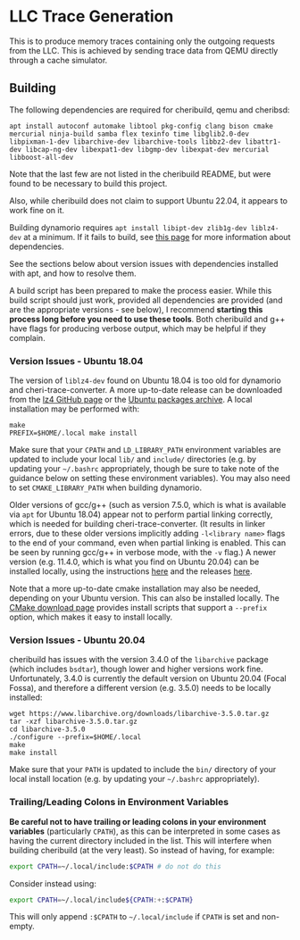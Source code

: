 # LLC Trace Generation

This is to produce memory traces containing only the outgoing requests from the LLC. This is achieved by sending trace data from QEMU directly through a cache simulator.

## Building

The following dependencies are required for cheribuild, qemu and cheribsd:
```
apt install autoconf automake libtool pkg-config clang bison cmake mercurial ninja-build samba flex texinfo time libglib2.0-dev libpixman-1-dev libarchive-dev libarchive-tools libbz2-dev libattr1-dev libcap-ng-dev libexpat1-dev libgmp-dev libexpat-dev mercurial libboost-all-dev
```
Note that the last few are not listed in the cheribuild README, but were found to be necessary to build this project.

Also, while cheribuild does not claim to support Ubuntu 22.04, it appears to work fine on it.

Building dynamorio requires `apt install libipt-dev zlib1g-dev liblz4-dev` at a minimum. If it fails to build, see [this page](https://dynamorio.org/page_building.html) for more information about dependencies.

See the sections below about version issues with dependencies installed with apt, and how to resolve them.

A build script has been prepared to make the process easier. While this build script should just work, provided all dependencies are provided (and are the appropriate versions - see below), I recommend **starting this process long before you need to use these tools**. Both cheribuild and g++ have flags for producing verbose output, which may be helpful if they complain.

### Version Issues - Ubuntu 18.04

The version of `liblz4-dev` found on Ubuntu 18.04 is too old for dynamorio and cheri-trace-converter. A more up-to-date release can be downloaded from the [lz4 GitHub page](https://github.com/lz4/lz4/releases) or the [Ubuntu packages archive](https://packages.ubuntu.com/focal/liblz4-dev). A local installation may be performed with:
```
make
PREFIX=$HOME/.local make install
```
Make sure that your `CPATH` and `LD_LIBRARY_PATH` environment variables are updated to include your local `lib/` and `include/` directories (e.g. by updating your `~/.bashrc` appropriately, though be sure to take note of the guidance below on setting these environment variables). You may also need to set `CMAKE_LIBRARY_PATH` when building dynamorio.

Older versions of gcc/g++ (such as version 7.5.0, which is what is available via `apt` for Ubuntu 18.04) appear not to perform partial linking correctly, which is needed for building cheri-trace-converter. (It results in linker errors, due to these older versions implicitly adding `-l<library name>` flags to the end of your command, even when partial linking is enabled. This can be seen by running gcc/g++ in verbose mode, with the `-v` flag.) A newer version (e.g. 11.4.0, which is what you find on Ubuntu 20.04) can be installed locally, using the instructions [here](https://gcc.gnu.org/wiki/InstallingGCC) and the releases [here](https://gcc.gnu.org/releases.html).

Note that a more up-to-date cmake installation may also be needed, depending on your Ubuntu version. This can also be installed locally. The [CMake download page](https://cmake.org/download/) provides install scripts that support a `--prefix` option, which makes it easy to install locally.

### Version Issues - Ubuntu 20.04

cheribuild has issues with the version 3.4.0 of the `libarchive` package (which includes `bsdtar`), though lower and higher versions work fine. Unfortunately, 3.4.0 is currently the default version on Ubuntu 20.04 (Focal Fossa), and therefore a different version (e.g. 3.5.0) needs to be locally installed:
```
wget https://www.libarchive.org/downloads/libarchive-3.5.0.tar.gz
tar -xzf libarchive-3.5.0.tar.gz
cd libarchive-3.5.0
./configure --prefix=$HOME/.local
make
make install
```
Make sure that your `PATH` is updated to include the `bin/` directory of your local install location (e.g. by updating your `~/.bashrc` appropriately).

### Trailing/Leading Colons in Environment Variables

**Be careful not to have trailing or leading colons in your environment variables** (particularly `CPATH`), as this can be interpreted in some cases as having the current directory included in the list. This will interfere when building cheribuild (at the very least).
So instead of having, for example:
```bash
export CPATH=~/.local/include:$CPATH # do not do this
```
Consider instead using:
```bash
export CPATH=~/.local/include${CPATH:+:$CPATH}
```
This will only append `:$CPATH` to `~/.local/include` if `CPATH` is set and non-empty.
